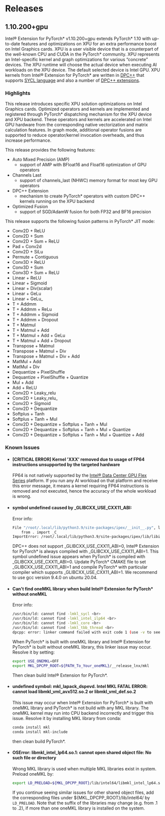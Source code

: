Releases
=============

## 1.10.200+gpu

Intel® Extension for PyTorch\* v1.10.200+gpu extends PyTorch\* 1.10 with up-to-date features and optimizations on XPU for an extra performance boost on Intel Graphics cards. XPU is a user visible device that is a counterpart of the well-known CPU and CUDA in the PyTorch\* community. XPU represents an Intel-specific kernel and graph optimizations for various “concrete” devices. The XPU runtime will choose the actual device when executing AI workloads on the XPU device. The default selected device is Intel GPU. XPU kernels from Intel® Extension for PyTorch\* are written in [DPC++](https://github.com/intel/llvm#oneapi-dpc-compiler) that supports [SYCL language](https://registry.khronos.org/SYCL/specs/sycl-2020/html/sycl-2020.html) and also a number of [DPC++ extensions](https://github.com/intel/llvm/tree/sycl/sycl/doc/extensions).

### Highlights

This release introduces specific XPU solution optimizations on Intel Graphics cards. Optimized operators and kernels are implemented and registered through PyTorch\* dispatching mechanism for the XPU device and XPU backend. These operators and kernels are accelerated on Intel GPU hardware from the corresponding native vectorization and matrix calculation features. In graph mode, additional operator fusions are supported to reduce operator/kernel invocation overheads, and thus increase performance.

This release provides the following features:
- Auto Mixed Precision (AMP)
  - support of AMP with BFloat16 and Float16 optimization of GPU operators
- Channels Last
  - support of channels_last (NHWC) memory format for most key GPU operators
- DPC++ Extension
  - mechanism to create PyTorch\* operators with custom DPC++ kernels running on the XPU backend
- Optimized Fusion
  - support of SGD/AdamW fusion for both FP32 and BF16 precision

This release supports the following fusion patterns in PyTorch\* JIT mode:

- Conv2D + ReLU
- Conv2D + Sum
- Conv2D + Sum + ReLU
- Pad + Conv2d
- Conv2D + SiLu
- Permute + Contiguous
- Conv3D + ReLU
- Conv3D + Sum
- Conv3D + Sum + ReLU
- Linear + ReLU
- Linear + Sigmoid
- Linear + Div(scalar)
- Linear + GeLu
- Linear + GeLu_
- T + Addmm
- T + Addmm + ReLu
- T + Addmm + Sigmoid
- T + Addmm + Dropout
- T + Matmul
- T + Matmul + Add
- T + Matmul + Add + GeLu
- T + Matmul + Add + Dropout
- Transpose + Matmul
- Transpose + Matmul + Div
- Transpose + Matmul + Div + Add
- MatMul + Add
- MatMul + Div
- Dequantize + PixelShuffle
- Dequantize + PixelShuffle + Quantize
- Mul + Add
- Add + ReLU
- Conv2D + Leaky_relu
- Conv2D + Leaky_relu_
- Conv2D + Sigmoid
- Conv2D + Dequantize
- Softplus + Tanh
- Softplus + Tanh + Mul
- Conv2D + Dequantize + Softplus + Tanh + Mul
- Conv2D + Dequantize + Softplus + Tanh + Mul + Quantize
- Conv2D + Dequantize + Softplus + Tanh + Mul + Quantize + Add

### Known Issues

-  #### [CRITICAL ERROR] Kernel 'XXX' removed due to usage of FP64 instructions unsupported by the targeted hardware

   FP64 is not natively supported by the [Intel® Data Center GPU Flex Series](https://www.intel.com/content/www/us/en/products/docs/discrete-gpus/data-center-gpu/flex-series/overview.html) platform. If you run any AI workload on that platform and receive this error message, it means a kernel requiring FP64 instructions is removed and not executed, hence the accuracy of the whole workload is wrong.

- #### symbol undefined caused by _GLIBCXX_USE_CXX11_ABI:

   Error info: <br>

  ```bash
  File "/root/.local/lib/python3.9/site-packages/ipex/__init__.py", line 4, in <module>
      from . import _C
  ImportError: /root/.local/lib/python3.9/site-packages/ipex/lib/libipex_gpu_core.so: undefined symbol: _ZNK5torch8autograd4Node4nameB5cxx11Ev
  ```

  DPC++ does not support \_GLIBCXX_USE_CXX11_ABI=0, Intel® Extension for PyTorch\* is always compiled with \_GLIBCXX_USE_CXX11_ABI=1. This symbol undefined issue appears when PyTorch\* is compiled with \_GLIBCXX_USE_CXX11_ABI=0. Update PyTorch\* CMAKE file to set \_GLIBCXX_USE_CXX11_ABI=1 and compile PyTorch\* with particular compiler which supports \_GLIBCXX_USE_CXX11_ABI=1. We recommend to use gcc version 9.4.0 on ubuntu 20.04. <br>

- #### Can't find oneMKL library when build Intel® Extension for PyTorch\* without oneMKL

    Error info: <br>

    ```bash
    /usr/bin/ld: cannot find -lmkl_sycl <br>
    /usr/bin/ld: cannot find -lmkl_intel_ilp64 <br>
    /usr/bin/ld: cannot find -lmkl_core <br>
    /usr/bin/ld: cannot find -lmkl_tbb_thread <br>
    dpcpp: error: linker command failed with exit code 1 (use -v to see invocation) <br>
    ```

    When PyTorch\* is built with oneMKL library and Intel® Extension for PyTorch\* is built without oneMKL library, this linker issue may occur. Resolve it by setting:

    ```bash
    export USE_ONEMKL=OFF
    export MKL_DPCPP_ROOT=${PATH_To_Your_oneMKL}/__release_lnx/mkl
    ```

    Then clean build Intel® Extension for PyTorch\*.

- #### undefined symbol: mkl_lapack_dspevd. Intel MKL FATAL ERROR: cannot load libmkl_vml_avx512.so.2 or libmkl_vml_def.so.2

    This issue may occur when Intel® Extension for PyTorch\* is built with oneMKL library and PyTorch\* is not build with any MKL library. The oneMKL kernel may run into CPU backend incorrectly and trigger this issue. Resolve it by installing MKL library from conda:

    ```bash
    conda install mkl
    conda install mkl-include
    ```

    then clean build PyTorch\*.

- #### OSError: libmkl_intel_lp64.so.1: cannot open shared object file: No such file or directory

    Wrong MKL library is used when multiple MKL libraries exist in system. Preload oneMKL by:

    ```bash
    export LD_PRELOAD=${MKL_DPCPP_ROOT}/lib/intel64/libmkl_intel_lp64.so.1:${MKL_DPCPP_ROOT}/lib/intel64/libmkl_intel_ilp64.so.1:${MKL_DPCPP_ROOT}/lib/intel64/libmkl_sequential.so.1:${MKL_DPCPP_ROOT}/lib/intel64/libmkl_core.so.1:${MKL_DPCPP_ROOT}/lib/intel64/libmkl_sycl.so.1
    ```

    If you continue seeing similar issues for other shared object files, add the corresponding files under ${MKL_DPCPP_ROOT}/lib/intel64/ by `LD_PRELOAD`. Note that the suffix of the libraries may change (e.g. from .1 to .2), if more than one oneMKL library is installed on the system.

